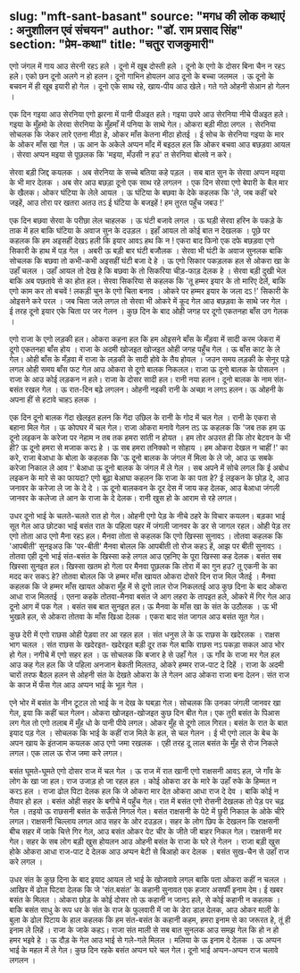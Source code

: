 slug: "mft-sant-basant"
source: "मगध की लोक कथाएं : अनुशाीलन एवं संचयन"
author: "डॉ. राम प्रसाद सिंह"
section: "प्रेम-कथा"
title: "चतुर राजकुमारी"
---
एगो जंगल में गाय आउ सेरनी रहऽ हले । दूनो में खूब दोस्ती हले । दूनो के एगो के दोसर बिना चैन न रहऽ हले। एको छन दूनो अलगे न हो हलन। दूनो गाभिन होयलन आउ दूनो के बच्चा जलमल । ऊ दूनो के बचवन में ही खूब इयारी हो गेल । दूनो एके साथ रहे, खाय-पीय आउ खेले। गते गते ओहनी सेआन हो गेलन । 

एक दिन गइया आउ सेरनिया एगो झरना में पानी पीअइत हले। गइया उपरे आउ सेरनिया नीचे पीअइत हले। गइया के मुँहमो के लेरवा सेरनिया के मुँहमाँ में पनिया के साथे गेल। ओकरा बड़ी मीठा लगल । सेरनिया सोचलक कि जेकर लारे एतना मीठा हे, ओकर माँस केतना मीठा होतई । ई सोच के सेरनिया गइया के मार के ओकर माँस खा गेल । ऊ आन के अकेले अप्पन माँद में बइठल हल कि ओकर बचवा आउ बछड़वा आयल । सेरवा अप्पन मइया से पूछलक कि 'मइया, मँउसी न हउ' त सेरनिया बोलवे न करे। 

सेरवा बड़ी जिद्द कयलक । अब सेरनिया के सच्चे बतिया कहे पड़ल । सब बात सुन के सेरवा अप्पन मइया के भी मार देलक । अब सेर आउ बछड़ा दूनो एक साथ रहे लगलन । एक दिन सेरवा एगो बेपारी के बैल मार के खैलक। ओकर घंटिया के लेले आयल । ऊ घंटिया के बछवा के देके कहलक कि 'ले, जब कहीं चरे जइहें, आउ तोरा पर खतरा अतउ तऽ ई घंटिया के बजइहें ! हम तुरत पहुँच जबउ !' 

एक दिन बछवा सेरवा के परीछा लेल चाहलक । ऊ घंटी बजावे लगल । ऊ घड़ी सेरवा हरिन के पकड़े के ताक में हल बाकि घंटिया के अवाज सुन के दउड़ल । इहाँ आयल तो कोई बात न देखलक । पूछे पर कहलक कि हम अइसहीं देखऽ हली कि इयार आवऽ हथ कि न ! एकरा बाद फिनो एक दफे बछड़वा एगो सिकारी के हाथ में पड़ गेल । अबरी ऊ बड़ी बार घंटी बजौलक । सेरवा भी घंटी के अवाज सुनलक बाकि सोचलक कि बछवा तो कभी-कभी अइसहीं घंटी बजा दे हे । ऊ एगो सिकार पकड़लक हल से ओकरा खा के उहाँ चलल । उहाँ आयल तो देख हे कि बछवा के तो सिकरिया चीड़-फाड़ देलक हे । सेरवा बड़ी दुखी भेल बाकि अब पछतावे से का होत हल। सेरवा सिकरिया से कहलक कि 'तू हम्मर इयार के तो मारिए देलें, बाकि एगो काम कर तो बचवें ! लकड़ी चुन के एगो चिता बनाव । ओकरे पर हम्मर इयार के जला दऽ !' सिकारी के ओइसने करे परल । जब चिता जले लगल तो सेरवा भी ओकरे में कूद गेल आउ बछड़वा के साथे जर गेल । ई तरह दूनो इयार एके चिता पर जर गेलन । कुछ दिन के बाद ओही जगह पर दूगो एकतनहा बाँस उग गेलक । 

एगो राजा के एगो लड़की हल। ओकरा कहना हल कि हम ओइसने बाँस के मँड़वा में सादी करम जेकरा में दूगो एकतनहा बाँस होय । राजा के अदमी खोजइत खोजइत ओही जगह पहुँच गेल । ऊ बाँस काट के ले गेल। ओही बाँस के मँड़वा में राजा के लड़की के सादी होवे के तैय होयल । जउन समय लड़की के सेनूर पड़े लगल ओही समय बाँस फट गेल आउ ओकरा से दूगो बालक निकलल। राजा ऊ दूनो बालक के पोसलन । राजा के आउ कोई लड़कन न हले। राजा के दोसर सादी हल। रानी नया हलन। दूनो बालक के नाम संत-बसंत रखल गेल । ऊ रात-दिन बढ़े लगलन। ओहनी नइकी रानी के अच्छा न लगऽ हलन। ऊ ओहनी के अपना हीं से हटावे चाहऽ हलक । 

एक दिन दूनो बालक गेंदा खेलइत हलन कि गेंदा उछिल के रानी के गोद में चल गेल । रानी के एकरा से बहाना मिल गेल । ऊ कोपघर में चल गेल। राजा ओकरा मनावे गेलन तऽ ऊ कहलक कि 'जब तक हम ऊ दूनो लइकन के करेजा पर नेहाम न तब तक हमरा सांती न होयत । हम तोर अउरत ही कि तोर बेटवन के भी ही? ऊ दूनो हमरा से मजाक करऽ हे । ऊ सब हमरा तनिक्को न सोहाय । हम ओकरा देखल न चाहीं !' का करे, राजा बेआधा के बोला के कहलक कि 'ऊ दूनो बालक के जंगल में मिला के ले जो, आउ ऊ सबके करेजा निकाल ले आव !' बेआधा ऊ दूनो बालक के जंगल में ले गेल । सब अपने में सोचे लगल कि ई अबोध लइकन के मारे से का फायदा?  एगो बूढ़ा बेआघा कहलन कि राजा के का पता हे? ई लइकन के छोड़ दे, आउ जनावर के करेजा ले जा के दे दे । ऊ दूनो बालकवन के दूर देस में जाय कह देलक, आउ बेआधा जंगली जानवर के कलेजा ले आन के राजा के दे देलक। रानी खुस हो के आराम से रहे लगल।
 
उधर दूनो भाई के चलते-चलते रात हो गेल। ओहनी एगो पेड़ के नीचे ठहरे के विचार कयलन। बड़का भाई सूत गेल आउ छोटका भाई बसंत रात के पहिला पहर में जंगली जानवर के डर से जागल रहल। ओही पेड़ तर एगो तोता आउ एगो मैना रहऽ हल। मैनवा तोता से कहलक कि एगो खिस्सा सुनावऽ । तोतवा कहलक कि 'आपबीती' सुनइअउ कि 'पर-बीती' मैनवा बोलल कि आपबीती तो रोज कहऽ हें, आझ पर बीती सुनावऽ । तोतवा एही दूनो भाई संत-बसंत के खिस्सा कहे लगल आउ एहनिए के पूरा खिस्सा कह देलक। बसंत सब खिस्सा सुनइत हल। खिस्सा खतम हो गेला पर मैनवा पूछलक कि तोरा में का गुन हउ? तू एकनी के का मदद कर सकऽ हे? तोतवा बोलल कि जे हम्मर माँस खायत ओकरा दोसरे दिन राज मिल जैतई । मैनवा कहलक कि जे हम्मर माँस खायत ओकरा मुँह में से दूगो लाल रोज निकलतई आउ कुछ दिना के बाद ओकरा आधा राज मिलतई । एतना कहके तोतवा-मैनवा बसंत जे आग लहरा के तापइत हले, ओकरे में गिर गेल आउ दूनो आग में पक गेल । बसंत सब बात सुनइत हल। ऊ मैनवा के माँस खा के संत के उठौलक । ऊ भी भुखले हल, से ओकरा तोतवा के माँस खिआ देलक । एकरा बाद संत जागल आउ बसंत सूत गेल।

कुछ देरी में एगो राछस ओही पेड़वा तर आ रहल हल । संत धनुस ले के ऊ राछस के खदेरलक । राक्षस भाग चलल । संत राछस के खदेरइत- खदेरइत बड़ी दूर तक गेल बाकि राछस नऽ पकड़ा सकल आउ भोर हो गेल। नगीचे में एगो सहर हल । ऊ सोचलक कि बजार हे से उहाँ गेल । ऊ गाँव के राजा मर गेल हल आउ कह गेल हल कि जे पहिला अनजान बेकती मिलतउ, ओकरे हम्मर राज-पाट दे दिहें । राजा के अदमी चारों तरफ बैठल हलन से ओहनी संत के देखते ओकरा के ले गेलन आउ ओकरा राजा बना देलन। संत राज के काज में फँस गेल आउ अप्पन भाई के भूल गेल । 

एने भोर में बसंत के नीन टूटल तो भाई के न देख के घबड़ा गेल। सोचलक कि उनका जंगली जानवर खा गेल, इया कि कहीं चल गेलन। ओकरा खोजइत-खोजइत कुछ दिन बीत गेल। एक तुरी बसंत के पिआस लग गेल तो एगो तलाब में मुँह धो के पानी पीये लगल। ओकर मुँह से दूगो लाल गिरल। बसंत के रात के बात इयाद पड़ गेल । सोचलक कि भाई के कहीं राज मिले के हल, से चल गेलन । ई भी एगो लाल के बेच के अपन खाय के इंतजाम कयलक आउ एगो जमा रखलक । एही तरह दू लाल बसंत के मुँह से रोज निकले लगल। एक लाल ऊ रोज जमा करे लगल। 

बसंत घूमते-घूमते एगो दोसर राज में चल गेल । ऊ राज में रात खानी एगो राक्षसनी आवऽ हल, जे गाँव के लोग के खा जा हल। राज उजाड़ हो जा रहल हल । कोई ओकरा डर के मारे के उहाँ रुके के हिम्मत न करऽ हल । राजा ढोल पिटा देलक हल कि जे ओकरा मार देत ओकरा आधा राज दे देव । बाकि कोई न तैयार हो हल । बसंत ओही सहर के बगीचे में पहुँच गेल। रात में बसंत एगो रोसनी देखलक तो पेड़ पर चढ़ गेल । तइयो ऊ राछसनी बसंत के सऊँसे निगल गेल। बसंत राक्षसनी के पेटे में छुरी निकाल के ओके चीरे लगल। राक्षसनी चिल्लाय लगल आउ सहर के ओर दउड़ल। सहर के लोग छिप के देखलन कि राक्षसनी बीच सहर में जाके चित्ते गिर गेल, आउ बसंत ओकर पेट चीर के जीते जी बाहर निकल गेल। राक्षसनी मर गेल। सहर के सब लोग बड़ी खुस होयलन आउ ओहनी बसंत के राजा के घरे ले गेलन । राजा बड़ी खुस होके ओकरा आधा राज-पाट दे देलक आउ अप्पन बेटी से बिआहो कर देलक । बसंत सुख-चैन से उहाँ राज करे लगल । 

उधर संत के कुछ दिना के बाद इयाद आयल तो भाई के खोजवावे लगल बाकि पता ओकरा कहीं न चलल । आखिर में ढोल पिटवा देलक कि जे 'संत.बसंत' के कहानी सुनावत एक हजार असर्फी इनाम देम। ई खबर बसंत के मिलल । ओकरा छोड़ के कोई दोसर तो ऊ कहानी न जानऽ हले, से कोई कहानी न कहलक । बाकि बसंत साधु के रूप धर के संत के राज के फुलवारी में जा के डेरा डाल देलक, आउ ओकर माली के बुला के ढोल पिटाय के हाल कहलक कि हम संत-बसंत के कहानी कहम, हमरा इनाम से का जरूरत हे, तूं ही इनाम ले लिहें । राजा के जाके कहऽ। राजा संत माली से सब बात सुनलक आउ समझ गेल कि हो न हो हमर भइवे हे । ऊ दौड़ के गेल आउ भाई से गले-गले मिलल । मलिया के ऊ इनाम दे देलक । ऊ अप्पन भाई के महल में ले गेल। कुछ दिन रहके बसंत अप्पन घरे चल गेल। दूनो भाई अप्पन-अप्पन राज चलावे लगलन ।
